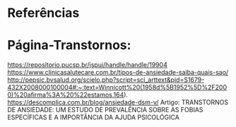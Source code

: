 # Referências

# Página-Transtornos:
https://repositorio.pucsp.br/jspui/handle/handle/19904
https://www.clinicasalutecare.com.br/tipos-de-ansiedade-saiba-quais-sao/
http://pepsic.bvsalud.org/scielo.php?script=sci_arttext&pid=S1679-432X2008000100004#:~:text=Winnicott%20(1958d%5B1952%5D%2F2000)%20afirma%3A%20%22estamos,164).
https://descomplica.com.br/blog/ansiedade-dsm-v/
Artigo: TRANSTORNOS DE ANSIEDADE: UM ESTUDO DE PREVALÊNCIA SOBRE AS FOBIAS ESPECÍFICAS E A IMPORTÂNCIA DA AJUDA PSICOLÓGICA
